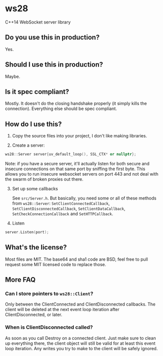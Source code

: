 # ws28
C++14 WebSocket server library

## Do you use this in production?

Yes.

## Should I use this in production?

Maybe.

## Is it spec compliant?

Mostly. It doesn't do the closing handshake properly (it simply kills the connection). Everything else should be spec compliant.

## How do I use this?

1. Copy the source files into your project, I don't like making libraries.

2. Create a server:

```c++
ws28::Server server{uv_default_loop(), SSL_CTX* or nullptr};
```

Note: if you have a secure server, it'll actually listen for both secure and insecure connections on that same port
by sniffing the first byte. This allows you to run insecure websocket servers on port 443 and not deal with the swarm
of broken proxies out there.

3. Set up some callbacks

    See `src/Server.h`. But basically, you need some or all of these methods from `ws28::Server`: `SetClientConnectedCallback`, `SetClientDisconnectedCallback`, `SetClientDataCallback`, `SetCheckConnectionCallback` and `SetHTTPCallback`.

4. Listen

```c++
server.Listen(port);
```

## What's the license?

Most files are MIT. The base64 and sha1 code are BSD, feel free to pull request some MIT licensed code to replace those.


## More FAQ

### Can I store pointers to `ws28::Client`?

Only between the ClientConnected and ClientDisconnected callbacks. The client will be deleted at the next event loop iteration after ClientDisconnected, or later.

### When is ClientDisconnected called?

As soon as you call Destroy on a connected client. Just make sure to clean up everything there, the client object will still be valid for at least this event loop iteration. Any writes you try to make to the client will be safely ignored.
